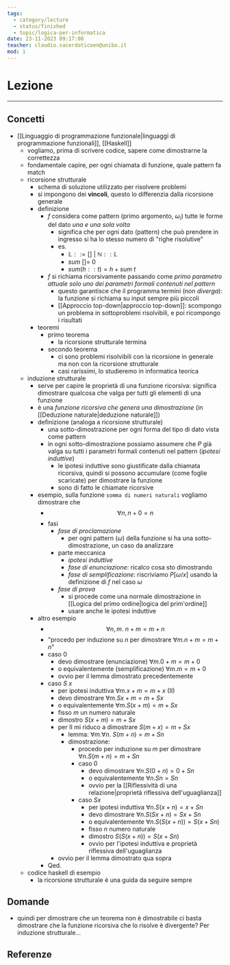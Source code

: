 ```yaml
---
tags:
  - category/lecture
  - status/finished
  - topic/logica-per-informatica
date: 23-11-2023 09:17:08
teacher: claudio.sacerdoticoen@unibo.it
mod: 1
---
```

# Lezione
---
## Concetti
- [[Linguaggio di programmazione funzionale|linguaggi di programmazione funzionali]], [[Haskell]]
	- vogliamo, prima di scrivere codice, sapere come dimostrarne la correttezza
	- fondamentale capire, per ogni chiamata di funzione, quale pattern fa match
	- ricorsione strutturale
		- schema di soluzione utilizzato per risolvere problemi
		- si impongono dei **vincoli**, questo lo differenzia dalla ricorsione generale
		- definizione
			- $f$ considera come pattern (primo argomento, $\omega_{i}$) tutte le forme del dato _una e una sola volta_
				- significa che per ogni dato (pattern) che può prendere in ingresso si ha lo stesso numero di "righe risolutive"
				- es.
					- $\mathbb{L} ::= [] \ | \ \mathbb{N} :: \mathbb{L}$
					- $sum \ [] = \ 0$
					- $sum (h :: t) = h + sum \ t$
			- $f$ si richiama ricorsivamente passando come _primo parametro attuale solo uno dei parametri formali contenuti nel pattern_
				- questo garantisce che il programma termini (non _diverga_): la funzione si richiama su input sempre più piccoli
				- [[Approccio top-down|approccio top-down]]: scompongo un problema in sottoproblemi risolvibili, e poi ricompongo i risultati
		- teoremi
			- primo teorema
				- la ricorsione strutturale termina
			- secondo teorema
				- ci sono problemi risolvibili con la ricorsione in generale ma non con la ricorsione strutturale
				- casi rarissimi, lo studieremo in informatica teorica
	- induzione strutturale
		- serve per capire le proprietà di una funzione ricorsiva: significa dimostrare qualcosa che valga per tutti gli elementi di una funzione
		- è una _funzione ricorsiva che genera una dimostrazione_ (in [[Deduzione naturale|deduzione naturale]])
		- definizione (analoga a ricorsione strutturale)
			- una sotto-dimostrazione per ogni forma del tipo di dato vista come pattern
			- in ogni sotto-dimostrazione possiamo assumere che $P$ già valga su tutti i parametri formali contenuti nel pattern (_ipotesi induttive_)
				- le ipotesi induttive sono giustificate dalla chiamata ricorsiva, quindi si possono accumulare (come foglie scaricate) per dimostrare la funzione
				- sono di fatto le chiamate ricorsive
		- esempio, sulla funzione `somma di numeri naturali` vogliamo dimostrare che
			- $$\forall n, n + 0 = n$$
			- fasi
				- _fase di proclamazione_
					- per ogni pattern ($\omega$) della funzione si ha una sotto-dimostrazione, un caso da analizzare
				- parte meccanica
					- _ipotesi induttive_
					- _fase di enunciazione_: ricalco cosa sto dimostrando
					- _fase di semplificazione_: riscriviamo $P[\omega/x]$ usando la definizione di $f$ nel caso $\omega$
				- _fase di prova_
					- si procede come una normale dimostrazione in [[Logica del primo ordine|logica del prim'ordine]]
					- usare anche le ipotesi induttive
		- altro esempio
			- $$\forall n, m. \ n+m = m+n$$
			- "procedo per induzione su $n$ per dimostrare $\forall m. n+m = m+n$"
			- caso 0
				- devo dimostrare (enunciazione) $\forall m. 0+m = m+0$
				- o equivalentemente (semplificazione) $\forall m. m = m+0$
				- ovvio per il lemma dimostrato precedentemente
			- caso $S \ x$
				- per ipotesi induttiva $\forall m. x+m = m+x$ (II)
				- devo dimostrare $\forall m. Sx+m = m+Sx$
				- o equivalentemente $\forall m. S(x+m) = m + Sx$
				- fisso $m$ un numero naturale
				- dimostro $S(x+m) = m+Sx$
				- per II mi riduco a dimostrare $S(m+x) = m+Sx$
					- lemma: $\forall m. \forall n. \ S(m+n) = m+Sn$
					- dimostrazione:
						- procedo per induzione su $m$ per dimostrare $\forall n. S(m+n) = m+Sn$
						- caso 0
							- devo dimostrare $\forall n. S(0+n) = 0+Sn$
							- o equivalentemente $\forall n. Sn = Sn$
							- ovvio per la [[Riflessività di una relazione|proprietà riflessiva dell'uguaglianza]]
						- caso $Sx$
							- per ipotesi induttiva $\forall n. S(x+n) = x+Sn$
							- devo dimostrare $\forall n. S(Sx + n) = Sx + Sn$
							- o equivalentemente $\forall n. S(S(x+n)) = S(x+Sn)$
							- fisso $n$ numero naturale
							- dimostro $S(S(x+n)) = S(x+Sn)$
							- ovvio per l'ipotesi induttiva e proprietà riflessiva dell'uguaglianza
				- ovvio per il lemma dimostrato qua sopra
			- Qed.
	- codice haskell di esempio
		- la ricorsione strutturale è una guida da seguire sempre

## Domande
- quindi per dimostrare che un teorema non è dimostrabile ci basta dimostrare che la funzione ricorsiva che lo risolve è divergente? Per induzione strutturale...

## Referenze

